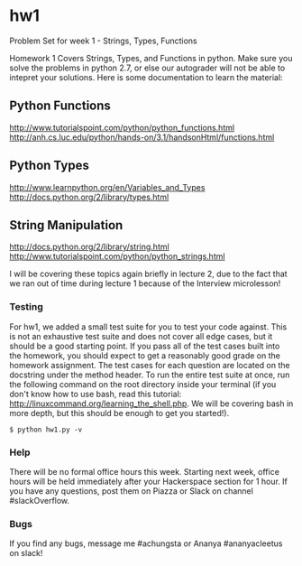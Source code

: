 # hw1
Problem Set for week 1 - Strings, Types, Functions

Homework 1 Covers Strings, Types, and Functions in python. Make sure you solve the problems in python 2.7, or else our autograder will not be able to intepret your solutions. Here is some documentation to learn the material:

## Python Functions
http://www.tutorialspoint.com/python/python_functions.html <br />
http://anh.cs.luc.edu/python/hands-on/3.1/handsonHtml/functions.html

## Python Types
http://www.learnpython.org/en/Variables_and_Types <br />
http://docs.python.org/2/library/types.html

## String Manipulation
http://docs.python.org/2/library/string.html <br />
http://www.tutorialspoint.com/python/python_strings.html

I will be covering these topics again briefly in lecture 2, due to the fact that we ran out of time during lecture 1 because of the Interview microlesson!

### Testing
For hw1, we added a small test suite for you to test your code against. This is not an exhaustive test suite and does not cover all edge cases, but it should be a good starting point. If you pass all of the test cases built into the homework, you should expect to get a reasonably good grade on the homework assignment. The test cases for each question are located on the docstring under the method header. To run the entire test suite at once, run the following command on the root directory inside your terminal (if you don't know how to use bash, read this tutorial: http://linuxcommand.org/learning_the_shell.php. We will be covering bash in more depth, but this should be enough to get you started!).

```
$ python hw1.py -v
```

### Help
There will be no formal office hours this week. Starting next week, office hours will be held immediately after your Hackerspace section for 1 hour. If you have any questions, post them on Piazza or Slack on channel #slackOverflow.

### Bugs
If you find any bugs, message me #achungsta or Ananya #ananyacleetus  on slack!
